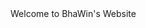 <!DOCTYPE html>
<html>
  <title>BhaWin's Home</title>
<head>Welcome to BhaWin's Website</head>
</html>
